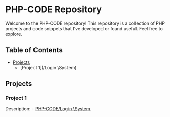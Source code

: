 # PHP-CODE Repository

Welcome to the PHP-CODE repository! This repository is a collection of PHP projects and code snippets that I've developed or found useful. Feel free to explore.

## Table of Contents

- [Projects](#projects)
  - [Project 1](/Login \System)

## Projects

### Project 1

Description: - [PHP-CODE/Login \System](#loginsystem).

